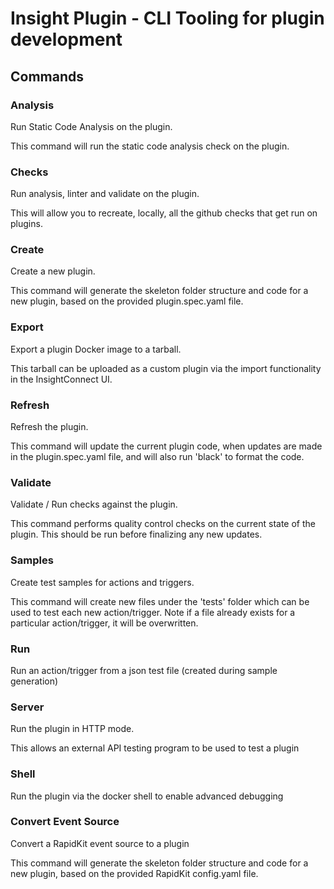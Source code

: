 # Insight Plugin - CLI Tooling for plugin development

## Commands

### Analysis
Run Static Code Analysis on the plugin.

This command will run the static code analysis check on the plugin.

### Checks
Run analysis, linter and validate on the plugin.

This will allow you to recreate, locally, all the github checks that get run
on plugins.

### Create
Create a new plugin.

This command will generate the skeleton folder structure and 
code for a new plugin, based on the provided plugin.spec.yaml file.

### Export
Export a plugin Docker image to a tarball.

This tarball can be uploaded as a custom plugin 
via the import functionality in the InsightConnect UI.

### Refresh
Refresh the plugin.

This command will update the current plugin code, 
when updates are made in the plugin.spec.yaml file, 
and will also run 'black' to format the code.

### Validate
Validate / Run checks against the plugin. 

This command performs quality control checks on the current 
state of the plugin. 
This should be run before finalizing any new updates.

### Samples
Create test samples for actions and triggers. 

This command will create new files under the 'tests' folder which can be 
used to test each new action/trigger. 
Note if a file already exists for a particular action/trigger, it will be overwritten.

### Run
Run an action/trigger from a json test file (created during sample generation)

### Server
Run the plugin in HTTP mode. 

This allows an external API testing program to be used to test a plugin 

### Shell
Run the plugin via the docker shell to enable advanced debugging

### Convert Event Source

Convert a RapidKit event source to a plugin

This command will generate the skeleton folder structure and 
code for a new plugin, based on the provided RapidKit config.yaml file.
